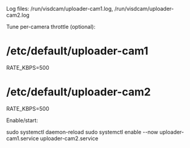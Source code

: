 Log files: /run/visdcam/uploader-cam1.log, /run/visdcam/uploader-cam2.log

Tune per-camera throttle (optional):

# /etc/default/uploader-cam1
RATE_KBPS=500

# /etc/default/uploader-cam2
RATE_KBPS=500


Enable/start:

sudo systemctl daemon-reload
sudo systemctl enable --now uploader-cam1.service uploader-cam2.service
